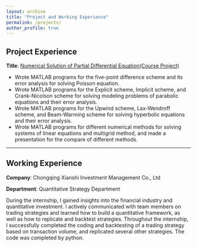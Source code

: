 ```yaml
---
layout: archive
title: "Project and Working Experience"
permalink: /projects/
author_profile: true
---
```

## Project Experience
**Title**: [Numerical Solution of Partial Differential Equation(Course Project)](https://github.com/xixi2219/Numerical-Solution-of-PDE)

- Wrote MATLAB programs for the five-point difference scheme and its error analysis for solving Poisson equation. 
- Wrote MATLAB programs for the Explicit scheme, Implicit scheme, and Crank-Nicolson scheme for solving modeling problems of parabolic equations and their error analysis.
- Wrote MATLAB programs for the Upwind scheme, Lax-Wendroff scheme, and Beam-Warming scheme for solving hyperbolic equations and their error analysis.
- Wrote MATLAB programs for different numerical methods for solving systems of linear equations and multigrid method, and made a presentation for the compare of different methods.

***

## Working Experience
**Company**: Chongqing Xianshi Investment Management Co., Ltd

**Department**: Quantitative Strategy Department 

During the internship, I gained insights into the financial industry and quantitative investment. 
I actively communicated with team members on trading strategies and learned how to build a quantitative framework, 
as well as how to replicate and backtest strategies. Throughout the internship, I successfully completed the coding 
and backtesting of a trading strategy based on transaction volume, and replicated several other strategies. The code was completed by python.
